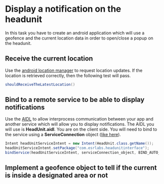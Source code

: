 # Display a notification on the headunit

In this task you have to create an android application which will use a geofence and the current location data in order to open/close a popup on the headunit.

## Receive the current location 

Use the [android location manager](http://developer.android.com/reference/android/location/LocationManager.html) to request location updates. If the location is retrieved correctly, then the following test will pass.

```java
shouldReceiveTheLatestLocation()
```

## Bind to a remote service to be able to display notifications

Use the [AIDL](http://developer.android.com/guide/components/aidl.html) to allow interprocess communication between your app and another service which will allow you to display notifications. The AIDL you will use is **HeadUnit.aidl**. You are on the client side. You will need to bind to the service using a **ServiceConnection** object ([like here](http://developer.android.com/guide/components/aidl.html#Expose)).

```java
Intent headUnitServiceIntent = new Intent(HeadUnit.class.getName());
headUnitServiceIntent.setPackage("com.esrlabs.headunitinterface");
bindService(headUnitServiceIntent, serviceConnection_object, BIND_AUTO_CREATE);
```

## Implement a geofence object to tell if the current is inside a designated area or not


